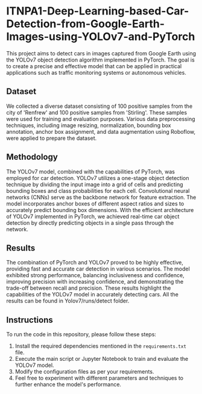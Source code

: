 # ITNPA1-Deep-Learning-based-Car-Detection-from-Google-Earth-Images-using-YOLOv7-and-PyTorch

This project aims to detect cars in images captured from Google Earth using the YOLOv7 object detection algorithm implemented in PyTorch. The goal is to create a precise and effective model that can be applied in practical applications such as traffic monitoring systems or autonomous vehicles.

## Dataset

We collected a diverse dataset consisting of 100 positive samples from the city of 'Renfrew' and 100 positive samples from 'Stirling'. These samples were used for training and evaluation purposes. Various data preprocessing techniques, including image resizing, normalization, bounding box annotation, anchor box assignment, and data augmentation using Roboflow, were applied to prepare the dataset.

## Methodology

The YOLOv7 model, combined with the capabilities of PyTorch, was employed for car detection. YOLOv7 utilizes a one-stage object detection technique by dividing the input image into a grid of cells and predicting bounding boxes and class probabilities for each cell. Convolutional neural networks (CNNs) serve as the backbone network for feature extraction. The model incorporates anchor boxes of different aspect ratios and sizes to accurately predict bounding box dimensions. With the efficient architecture of YOLOv7 implemented in PyTorch, we achieved real-time car object detection by directly predicting objects in a single pass through the network.

## Results

The combination of PyTorch and YOLOv7 proved to be highly effective, providing fast and accurate car detection in various scenarios. The model exhibited strong performance, balancing inclusiveness and confidence, improving precision with increasing confidence, and demonstrating the trade-off between recall and precision. These results highlight the capabilities of the YOLOv7 model in accurately detecting cars. All the results can be found in Yolov7/runs/detect folder.

## Instructions

To run the code in this repository, please follow these steps:

1. Install the required dependencies mentioned in the `requirements.txt` file.
2. Execute the main script or Jupyter Notebook to train and evaluate the YOLOv7 model.
3. Modify the configuration files as per your requirements.
4. Feel free to experiment with different parameters and techniques to further enhance the model's performance.

